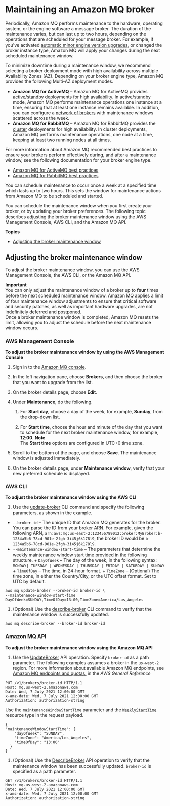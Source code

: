 # Maintaining an Amazon MQ broker<a name="maintaining-brokers"></a>

 Periodically, Amazon MQ performs maintenance to the hardware, operating system, or the engine software a message broker\. The duration of the maintenance varies, but can last up to two hours, depending on the operations that are scheduled for your message broker\. For example, if you've activated [automatic minor engine version upgrades](upgrading-brokers.md#upgrading-brokers-automatic-upgrades), or changed the broker instance type, Amazon MQ will apply your changes during the next scheduled maintenance window\.

To minimize downtime during a maintenance window, we recommend selecting a broker deployment mode with high availability across multiple Availability Zones \(AZ\)\. Depending on your broker engine type, Amazon MQ provides the following Multi\-AZ deployment modes\.
+  **Amazon MQ for ActiveMQ** – Amazon MQ for ActiveMQ provides [active/standby](active-standby-broker-deployment.md) deployments for high availability\. In active/standby mode, Amazon MQ performs maintenance operations one instance at a time, ensuring that at least one instance remains available\. In addition, you can configure a [network of brokers](network-of-brokers.md) with maintenance windows scattered across the week\. 
+  **Amazon MQ for RabbitMQ** – Amazon MQ for RabbitMQ provides the [cluster](rabbitmq-broker-architecture-cluster.md) deployments for high availability\. In cluster deployments, Amazon MQ performs maintenance operations, one node at a time, keeping at least two running nodes at all times\. 

 For more information about Amazon MQ recommended best practices to ensure your brokers perform effectively during, and after a maintenance window, see the following documentation for your broker engine type\. 
+ [Amazon MQ for ActiveMQ best practices](best-practices-activemq.md)
+ [Amazon MQ for RabbitMQ best practices](best-practices-rabbitmq.md)

 You can schedule maintenance to occur once a week at a specified time which lasts up to two hours\. This sets the window for maintenance actions from Amazon MQ to be scheduled and started\.

You can schedule the maintenance window when you first create your broker, or by updating your broker preferences\. The following topic describes adjusting the broker maintenance window using the AWS Management Console, AWS CLI, and the Amazon MQ API\.

**Topics**
+ [Adjusting the broker maintenance window](#maintaining-brokers-adjusting-maintenance-window)

## Adjusting the broker maintenance window<a name="maintaining-brokers-adjusting-maintenance-window"></a>

 To adjust the broker maintenance window, you can use the AWS Management Console, the AWS CLI, or the Amazon MQ API\. 

**Important**  
 You can only adjust the maintenance window of a broker up to **four** times before the next scheduled maintenance window\. Amazon MQ applies a limit of four maintenance window adjustments to ensure that critical software and security patches, as well as important hardware upgrades, are not indefinitely deferred and postponed\.   
 Once a broker maintenance window is completed, Amazon MQ resets the limit, allowing you to adjust the schedule before the next maintenance window occurs\. 

### AWS Management Console<a name="maintaining-brokers-adjusting-maintenance-window-console"></a>

**To adjust the broker maintenance window by using the AWS Management Console**

1. Sign in to the [Amazon MQ console](https://console.aws.amazon.com/amazon-mq/)\.

1. In the left navigation pane, choose **Brokers**, and then choose the broker that you want to upgrade from the list\.

1.  On the broker details page, choose **Edit**\. 

1. Under **Maintenance**, do the following\.

   1.  For **Start day**, choose a day of the week, for example, **Sunday**, from the drop\-down list\. 

   1.  For **Start time**, choose the hour and minute of the day that you want to schedule for the next broker maintenance window, for example, **12**:**00**\. 
**Note**  
 The **Start time** options are configured in UTC\+0 time zone\. 

1. Scroll to the bottom of the page, and choose **Save**\. The maintenance window is adjusted immediately\.

1. On the broker details page, under **Maintenance window**, verify that your new preferred schedule is displayed\.

### AWS CLI<a name="maintaining-brokers-adjusting-maintenance-window-cli"></a>

**To adjust the broker maintenance window using the AWS CLI**

1.  Use the [update\-broker](https://docs.aws.amazon.com/cli/latest/reference/mq/update-broker.html) CLI command and specify the following parameters, as shown in the example\. 
   +  `--broker-id` – The unique ID that Amazon MQ generates for the broker\. You can parse the ID from your broker ARN\. For example, given the following ARN, `arn:aws:mq:us-east-2:123456789012:broker:MyBroker:b-1234a5b6-78cd-901e-2fgh-3i45j6k178l9`, the broker ID would be `b-1234a5b6-78cd-901e-2fgh-3i45j6k178l9`\. 
   +  `--maintenance-window-start-time` – The parameters that determine the weekly maintenance window start time provided in the following structure\. 
     + `DayOfWeek` – The day of the week, in the following syntax: `MONDAY| TUESDAY | WEDNESDAY | THURSDAY | FRIDAY | SATURDAY | SUNDAY`
     + `TimeOfDay` – The time, in 24\-hour format\.
     + `TimeZone` – \(Optional\) The time zone, in either the Country/City, or the UTC offset format\. Set to UTC by default\.

   ```
   aws mq update-broker --broker-id broker-id \
   --maintenance-window-start-time DayOfWeek=SUNDAY,TimeOfDay=13:00,TimeZone=America/Los_Angeles
   ```

1.  \(Optional\) Use the [describe\-broker](https://docs.aws.amazon.com/cli/latest/reference/mq/reboot-broker.html) CLI command to verify that the maintenance window is successfully updated\. 

   ```
   aws mq describe-broker --broker-id broker-id
   ```

### Amazon MQ API<a name="maintaining-brokers-adjusting-maintenance-window-api"></a>

**To adjust the broker maintenance window using the Amazon MQ API**

1.  Use the [UpdateBroker](https://docs.aws.amazon.com/amazon-mq/latest/api-reference/brokers-broker-id.html#UpdateBroker) API operation\. Specify `broker-id` as a path parameter\. The following examples assumes a broker in the `us-west-2` region\. For more information about available Amazon MQ endpoints, see [Amazon MQ endpoints and quotas\.](https://docs.aws.amazon.com/general/latest/gr/amazon-mq.html#amazon-mq_region) in the *AWS General Reference* 

   ```
   PUT /v1/brokers/broker-id HTTP/1.1
   Host: mq.us-west-2.amazonaws.com
   Date: Wed, 7 July 2021 12:00:00 GMT
   x-amz-date: Wed, 7 July 2021 12:00:00 GMT
   Authorization: authorization-string
   ```

   Use the `maintenanceWindowStartTime` parameter and the [ `WeeklyStartTime`](https://docs.aws.amazon.com/amazon-mq/latest/api-reference/brokers-broker-id.html#brokers-broker-id-model-weeklystarttime) resource type in the request payload\.

   ```
   {
   "maintenanceWindowStartTime": {
       "dayOfWeek": "SUNDAY",
       "timeZone": "America/Los_Angeles",
       "timeOfDay": "13:00"
     }
   }
   ```

1.  \(Optional\) Use the [DescribeBroker](https://docs.aws.amazon.com/amazon-mq/latest/api-reference/brokers-broker-id.html#brokers-broker-id-http-methods) API operation to verify that the maintenance window has been successfully updated\. `broker-id` is specified as a path parameter\. 

   ```
   GET /v1/brokers/broker-id HTTP/1.1
   Host: mq.us-west-2.amazonaws.com
   Date: Wed, 7 July 2021 12:00:00 GMT
   x-amz-date: Wed, 7 July 2021 12:00:00 GMT
   Authorization: authorization-string
   ```